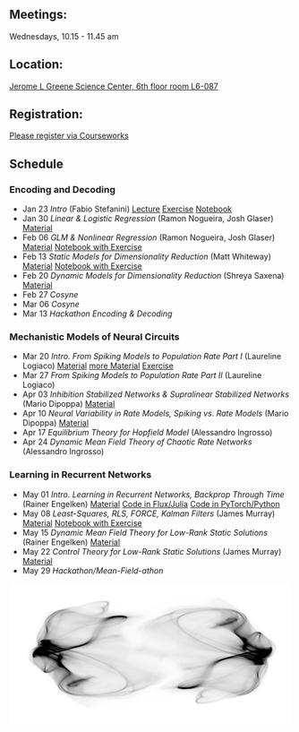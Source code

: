 ## Meetings:
Wednesdays, 10.15 - 11.45 am

## Location:
[Jerome L Greene Science Center, 6th floor room L6-087](https://www.google.com/maps/place/Jerome+L.+Greene+Science+Center/@40.816851,-73.960152,17z/data=!3m1!4b1!4m5!3m4!1s0x89c2f669953b6523:0xc3a414ae00347fea!8m2!3d40.816847!4d-73.957958)

## Registration:
[Please register via Courseworks](https://courseworks2.columbia.edu/courses/80163)

## Schedule
### Encoding and Decoding
* Jan 23 *Intro* (Fabio Stefanini) [Lecture](https://github.com/RainerEngelken/neurotheory-seminar-2019/blob/master/lec01_stefanini.pdf)  [Exercise](https://github.com/RainerEngelken/neurotheory-seminar-2019/blob/master/lec01_exercise.pdf)  [Notebook](https://github.com/RainerEngelken/neurotheory-seminar-2019/blob/master/lec01_exercise.ipynb) 
* Jan 30 *Linear & Logistic Regression* (Ramon Nogueira, Josh Glaser) [Material](https://github.com/RainerEngelken/neurotheory-seminar-2019/blob/master/E%26D_I.pdf)
* Feb 06 *GLM & Nonlinear Regression* (Ramon Nogueira, Josh Glaser) [Material](https://github.com/RainerEngelken/neurotheory-seminar-2019/blob/master/E%26D_II.pdf) [Notebook with Exercise](https://gist.github.com/RainerEngelken/6a17d17d4c0467d8a8430c030935a897)
* Feb 13 *Static Models for Dimensionality Reduction* (Matt Whiteway) [Material](https://github.com/RainerEngelken/neurotheory-seminar-2019/blob/master/em-notes-matt-whiteway.pdf) [Notebook with Exercise](https://github.com/RainerEngelken/neurotheory-seminar-2019/blob/master/dim-reduction.ipynb) 
* Feb 20 *Dynamic Models for Dimensionality Reduction* (Shreya Saxena) [Material](https://github.com/RainerEngelken/neurotheory-seminar-2019/blob/master/dyn-models-dim-red-notes-shreya-saxena.pdf)
* Feb 27 *Cosyne*  
* Mar 06 *Cosyne*  
* Mar 13 *Hackathon Encoding & Decoding*  


### Mechanistic Models of Neural Circuits
* Mar 20 *Intro. From Spiking Models to Population Rate Part I* (Laureline Logiaco) [Material](https://github.com/RainerEngelken/neurotheory-seminar-2019/blob/master/Logiaco_v2019.pdf)  [more Material](https://neuronaldynamics.epfl.ch/online/Ch14.S1.html) 
[Exercise](https://neuronaldynamics.epfl.ch/online/Ch14.Sx2.html) 
* Mar 27 *From Spiking Models to Population Rate Part II* (Laureline Logiaco)  
* Apr 03 *Inhibition Stabilized Networks & Supralinear Stabilized Networks* (Mario Dipoppa) [Material](https://github.com/RainerEngelken/neurotheory-seminar-2019/blob/master/mario-session-1.zip)  
* Apr 10 *Neural Variability in Rate Models, Spiking vs. Rate Models* (Mario Dipoppa) [Material](https://github.com/RainerEngelken/neurotheory-seminar-2019/blob/master/mario-session-2.zip)   
* Apr 17 *Equilibrium Theory for Hopfield Model* (Alessandro Ingrosso)  
* Apr 24 *Dynamic Mean Field Theory of Chaotic Rate Networks* (Alessandro Ingrosso)  


### Learning in Recurrent Networks
* May 01 *Intro. Learning in Recurrent Networks, Backprop Through Time* (Rainer Engelken) [Material](Cueva2018_THESIS_chapter1.pdf) [Code in Flux/Julia](train_vanilla_RNN_to_generate_sine_wave_in_Julia.ipynb) [Code in PyTorch/Python](train_vanilla_RNN_to_generate_square_wave_in_PyTorch.ipynb) 
* May 08 *Least-Squares, RLS, FORCE, Kalman Filters* (James Murray) [Material](https://github.com/RainerEngelken/neurotheory-seminar-2019/blob/master/RLS_Lecture_May2019.pdf)  [Notebook with Exercise](https://github.com/RainerEngelken/neurotheory-seminar-2019/blob/master/FORCE_Example_Homework2.ipynb)
* May 15 *Dynamic Mean Field Theory for Low-Rank Static Solutions* (Rainer Engelken) [Material](https://arxiv.org/pdf/1809.02386.pdf) 
* May 22 *Control Theory for Low-Rank Static Solutions* (James Murray) [Material](https://github.com/RainerEngelken/neurotheory-seminar-2019/blob/master/RNN_Stability_Lecture_JM.pdf)
* May 29 *Hackathon/Mean-Field-athon*  

![visualization of low-dimensional attractor of chaotic firing-rate network by Rainer Engelken](chaotic-attractor-firing-rate-network-dynamics-rainer_engelken.JPG)
